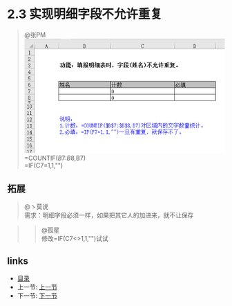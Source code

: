 # 2.3 实现明细字段不允许重复

> @张PM  
>![](images/2.3.1.jpg)  
>=COUNTIF($B$7:$B$8,B7)  
>=IF(C7=1,1,"")
 
## 拓展
> @ゝ莫说  
需求：明细字段必须一样，如果把其它人的加进来，就不让保存

>> @孤星  
修改=IF(C7<>1,1,"")试试

## links
  * [目录](<preface.md>)
  * 上一节: [上一节](<02.2.md>)
  * 下一节: [下一节](<02.4.md>)
